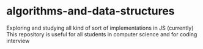 # algorithms-and-data-structures
Exploring and studying all kind of sort of implementations in JS (currently)
This repository is useful for all students in computer science and for coding interview
